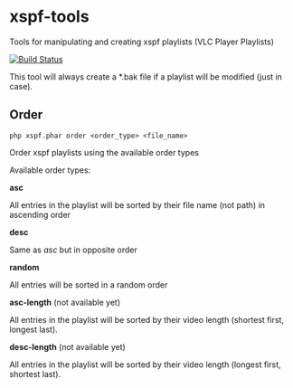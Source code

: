 # xspf-tools

Tools for manipulating and creating xspf playlists (VLC Player Playlists)

[![Build Status](https://travis-ci.org/thedava/xspf-tools.svg?branch=master)](https://travis-ci.org/thedava/xspf-tools)

This tool will always create a *.bak file if a playlist will be modified (just in case).



## Order

```php xspf.phar order <order_type> <file_name>```

Order xspf playlists using the available order types


Available order types:

**asc**

All entries in the playlist will be sorted by their file name (not path) in ascending order


**desc**

Same as *asc* but in opposite order


**random**

All entries will be sorted in a random order


**asc-length** (not available yet)

All entries in the playlist will be sorted by their video length (shortest first, longest last).

**desc-length** (not available yet)

All entries in the playlist will be sorted by their video length (longest first, shortest last).


